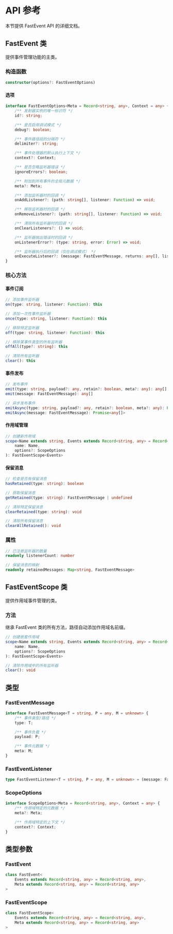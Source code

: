 # API 参考

本节提供 FastEvent API 的详细文档。

## FastEvent 类

提供事件管理功能的主类。

### 构造函数

```typescript
constructor(options?: FastEventOptions)
```

#### 选项

```typescript
interface FastEventOptions<Meta = Record<string, any>, Context = any> {
    /** 发射器实例的唯一标识符 */
    id?: string;

    /** 是否启用调试模式 */
    debug?: boolean;

    /** 事件路径段的分隔符 */
    delimiter?: string;

    /** 事件处理器的默认执行上下文 */
    context?: Context;

    /** 是否忽略监听器错误 */
    ignoreErrors?: boolean;

    /** 附加到所有事件的全局元数据 */
    meta?: Meta;

    /** 添加监听器时的回调 */
    onAddListener?: (path: string[], listener: Function) => void;

    /** 移除监听器时的回调 */
    onRemoveListener?: (path: string[], listener: Function) => void;

    /** 清除所有监听器时的回调 */
    onClearListeners?: () => void;

    /** 监听器抛出错误时的回调 */
    onListenerError?: (type: string, error: Error) => void;

    /** 监听器执行后的回调（仅在调试模式） */
    onExecuteListener?: (message: FastEventMessage, returns: any[], listeners: any[]) => void;
}
```

### 核心方法

#### 事件订阅

```typescript
// 添加事件监听器
on(type: string, listener: Function): this

// 添加一次性事件监听器
once(type: string, listener: Function): this

// 移除特定监听器
off(type: string, listener: Function): this

// 移除某事件类型的所有监听器
offAll(type?: string): this

// 清除所有监听器
clear(): this
```

#### 事件发布

```typescript
// 发布事件
emit(type: string, payload?: any, retain?: boolean, meta?: any): any[]
emit(message: FastEventMessage): any[]

// 异步发布事件
emitAsync(type: string, payload?: any, retain?: boolean, meta?: any): Promise<any[]>
emitAsync(message: FastEventMessage): Promise<any[]>
```

#### 作用域管理

```typescript
// 创建新作用域
scope<Name extends string, Events extends Record<string, any> = Record<string, any>>(
    name: Name,
    options?: ScopeOptions
): FastEventScope<Events>
```

#### 保留消息

```typescript
// 检查是否有保留消息
hasRetained(type: string): boolean

// 获取保留消息
getRetained(type: string): FastEventMessage | undefined

// 清除特定保留消息
clearRetained(type: string): void

// 清除所有保留消息
clearAllRetained(): void
```

### 属性

```typescript
// 已注册监听器的数量
readonly listenerCount: number

// 保留消息的映射
readonly retainedMessages: Map<string, FastEventMessage>
```

## FastEventScope 类

提供作用域事件管理的类。

### 方法

继承 FastEvent 类的所有方法，路径自动添加作用域名前缀。

```typescript
// 创建嵌套作用域
scope<Name extends string, Events extends Record<string, any> = Record<string, any>>(
    name: Name,
    options?: ScopeOptions
): FastEventScope<Events>

// 清除作用域中的所有监听器
clear(): void
```

## 类型

### FastEventMessage

```typescript
interface FastEventMessage<T = string, P = any, M = unknown> {
    /** 事件类型/路径 */
    type: T;

    /** 事件负载 */
    payload: P;

    /** 事件元数据 */
    meta: M;
}
```

### FastEventListener

```typescript
type FastEventListener<T = string, P = any, M = unknown> = (message: FastEventMessage<T, P, M>) => any;
```

### ScopeOptions

```typescript
interface ScopeOptions<Meta = Record<string, any>, Context = any> {
    /** 作用域特定的元数据 */
    meta?: Meta;

    /** 作用域特定的上下文 */
    context?: Context;
}
```

## 类型参数

### FastEvent

```typescript
class FastEvent<
    Events extends Record<string, any> = Record<string, any>,
    Meta extends Record<string, any> = Record<string, any>
>
```

### FastEventScope

```typescript
class FastEventScope<
    Events extends Record<string, any> = Record<string, any>,
    Meta extends Record<string, any> = Record<string, any>
>
```
